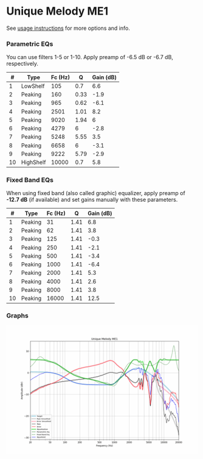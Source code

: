 # Unique Melody ME1
See [usage instructions](https://github.com/jaakkopasanen/AutoEq#usage) for more options and info.

### Parametric EQs
You can use filters 1-5 or 1-10. Apply preamp of -6.5 dB or -6.7 dB, respectively.

|   # | Type      |   Fc (Hz) |    Q |   Gain (dB) |
|-----|-----------|-----------|------|-------------|
|   1 | LowShelf  |       105 | 0.7  |         6.6 |
|   2 | Peaking   |       160 | 0.33 |        -1.9 |
|   3 | Peaking   |       965 | 0.62 |        -6.1 |
|   4 | Peaking   |      2501 | 1.01 |         8.2 |
|   5 | Peaking   |      9020 | 1.94 |         6   |
|   6 | Peaking   |      4279 | 6    |        -2.8 |
|   7 | Peaking   |      5248 | 5.55 |         3.5 |
|   8 | Peaking   |      6658 | 6    |        -3.1 |
|   9 | Peaking   |      9222 | 5.79 |        -2.9 |
|  10 | HighShelf |     10000 | 0.7  |         5.8 |

### Fixed Band EQs
When using fixed band (also called graphic) equalizer, apply preamp of **-12.7 dB** (if available) and set gains manually with these parameters.

|   # | Type    |   Fc (Hz) |    Q |   Gain (dB) |
|-----|---------|-----------|------|-------------|
|   1 | Peaking |        31 | 1.41 |         6.8 |
|   2 | Peaking |        62 | 1.41 |         3.8 |
|   3 | Peaking |       125 | 1.41 |        -0.3 |
|   4 | Peaking |       250 | 1.41 |        -2.1 |
|   5 | Peaking |       500 | 1.41 |        -3.4 |
|   6 | Peaking |      1000 | 1.41 |        -6.4 |
|   7 | Peaking |      2000 | 1.41 |         5.3 |
|   8 | Peaking |      4000 | 1.41 |         2.6 |
|   9 | Peaking |      8000 | 1.41 |         3.8 |
|  10 | Peaking |     16000 | 1.41 |        12.5 |

### Graphs
![](./Unique%20Melody%20ME1.png)
